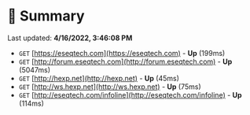 # 📖 Summary
Last updated: **4/16/2022, 3:46:08 PM**

- `GET` [https://eseqtech.com](https://eseqtech.com) - **Up** (199ms)
- `GET` [http://forum.eseqtech.com](http://forum.eseqtech.com) - **Up** (5047ms)
- `GET` [http://hexp.net](http://hexp.net) - **Up** (45ms)
- `GET` [http://ws.hexp.net](http://ws.hexp.net) - **Up** (75ms)
- `GET` [http://eseqtech.com/infoline](http://eseqtech.com/infoline) - **Up** (114ms)
